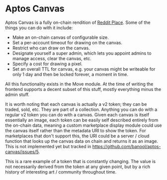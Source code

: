 # Aptos Canvas

Aptos Canvas is a fully on-chain rendition of [Reddit Place](https://www.reddit.com/r/place/). Some of the things you can do with it include:
- Make an on-chain canvas of configurable size.
- Set a per-account timeout for drawing on the canvas.
- Restrict who can draw on the canvas.
- Designate yourself a super admin, which lets you appoint admins to manage access, clear the canvas, etc.
- Specify a cost for drawing a pixel.
- Set an overall TTL for canvas, e.g. your canvas might be writeable for only 1 day and then be locked forever, a moment in time.

All this functionality exists in the Move module. At the time of writing the frontend supports a decent subset of this stuff, mostly everything minus the admin stuff.

It is worth noting that each canvas is actually a v2 token; they can be traded, sold, etc. They are part of a collection. Anything you can do with a regular v2 token you can do with a canvas. Given each canvas is itself essentially an image, each token can be easily self described entirely from the on-chain data, meaning a custom marketplace display module could use the canvas itself rather than the metadata URI to show the token. For marketplaces that don't support this, the URI could be a server / cloud function that looks up the canvas data on chain and returns it as an image. This is not implemented yet but tracked in https://github.com/banool/aptos-canvas/issues/5.

This is a rare example of a token that is constantly changing. The value is not necessarily derived from the token at any given point, but by a rich history of interesting art / community throughout time.

